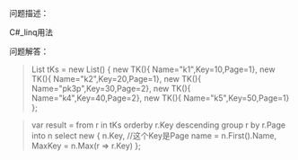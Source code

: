 问题描述：

C#_linq用法

问题解答：

>  List<TK> tKs = new List<TK>() {
                new TK(){ Name="k1",Key=10,Page=1},
                new TK(){ Name="k2",Key=20,Page=1},
                new TK(){ Name="pk3p",Key=30,Page=2},
                new TK(){ Name="k4",Key=40,Page=2},
                new TK(){ Name="k5",Key=50,Page=1}
                };



> var result = from r in tKs
             orderby r.Key descending
             group r by r.Page into n
             select new
             {
                    n.Key,  //这个Key是Page
                    name = n.First().Name,
                    MaxKey = n.Max(r => r.Key)
              };